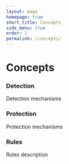 ```yaml
---
layout: page
homepage: true
short_title: Concepts
side_menu: true
order: 2
permalink: /concepts/
---
```


# Concepts

### Detection
Detection mechanisms

### Protection
Protection mechanisms

### Rules
Rules description
